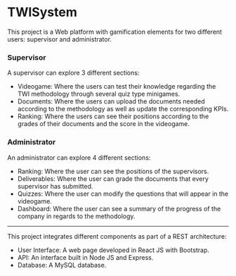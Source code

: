 # TWISystem
This project is a Web platform with gamification elements for two different users: supervisor and administrator.
### Supervisor
A supervisor can explore 3 different sections:
- Videogame: Where the users can test their knowledge regarding the TWI methodology through several quiz type minigames.
- Documents: Where the users can upload the documents needed according to the methodology as well as update the corresponding KPIs.
- Ranking: Where the users can see their positions according to the grades of their documents and the score in the videogame.
### Administrator
An administrator can explore 4 different sections:
- Ranking: Where the user can see the positions of the supervisors.
- Deliverables: Where the user can grade the documents that every supervisor has submitted.
- Quizzes: Where the user can modify the questions that will appear in the videogame.
- Dashboard: Where the user can see a summary of the progress of the company in regards to the methodology.

***
This project integrates different components as part of a REST architecture:
- User Interface: A web page developed in React JS with Bootstrap.
- API: An interface built in Node JS and Express.
- Database: A MySQL database.

